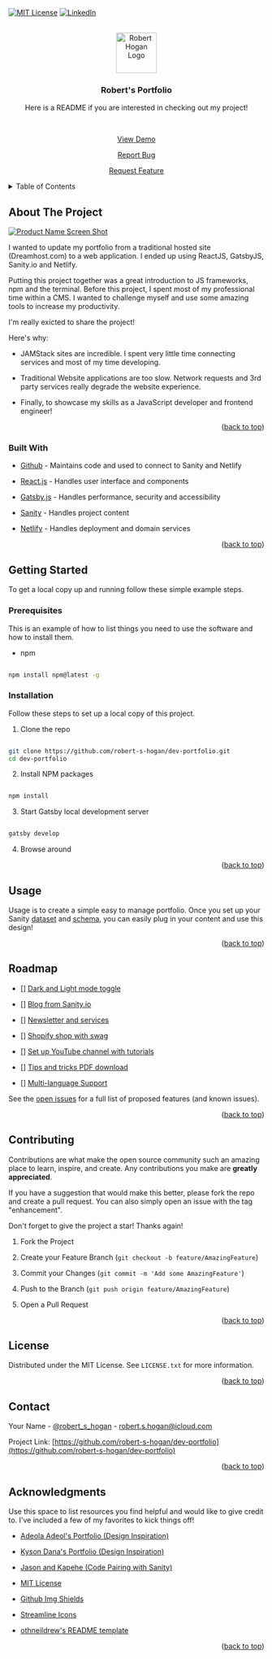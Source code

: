 [![MIT License][license-shield]][license-url] [![LinkedIn][linkedin-shield]][linkedin-url]

<!-- PROJECT LOGO -->

<br  />

<div  align="center">

<a  href="https://github.com/robert-s-hogan/rsh-dev-gatsby-cloud-tailwindcss">

<img  src="https://res.cloudinary.com/dmfdjwwgb/image/upload/v1635442164/roberthogan.dev/RH_logo_black_qsdala.png"  alt="Robert Hogan Logo"  width="80"  height="80">

</a>

<h3  align="center">Robert's Portfolio</h3>

<p  align="center">

Here is a README if you are interested in checking out my project!

<br  />

<a  href="https://roberthogan.dev/">View Demo</a>

<a  href="https://github.com/robert-s-hogan/rsh-dev-gatsby-cloud-tailwindcss/issues">Report Bug</a>

<a  href="https://github.com/robert-s-hogan/rsh-dev-gatsby-cloud-tailwindcss/issues">Request Feature</a>

</p>

</div>

<!-- TABLE OF CONTENTS -->

<details>

<summary>Table of Contents</summary>

<ol>

<li>

<a  href="#about-the-project">About The Project</a>

<ul>

<li><a  href="#built-with">Built With</a></li>

</ul>

</li>

<li>

<a  href="#getting-started">Getting Started</a>

<ul>

<li><a  href="#prerequisites">Prerequisites</a></li>

<li><a  href="#installation">Installation</a></li>

</ul>

</li>

<li><a  href="#usage">Usage</a></li>

<li><a  href="#roadmap">Roadmap</a></li>

<li><a  href="#contributing">Contributing</a></li>

<li><a  href="#license">License</a></li>

<li><a  href="#contact">Contact</a></li>

<li><a  href="#acknowledgments">Acknowledgments</a></li>

</ol>

</details>

<!-- ABOUT THE PROJECT -->

## About The Project

[![Product Name Screen Shot][product-screenshot]](https://example.com)

I wanted to update my portfolio from a traditional hosted site (Dreamhost.com) to a web application. I ended up using ReactJS, GatsbyJS, Sanity.io and Netlify.

Putting this project together was a great introduction to JS frameworks, npm and the terminal. Before this project, I spent most of my professional time within a CMS. I wanted to challenge myself and use some amazing tools to increase my productivity.

I'm really exicted to share the project!

Here's why:

-   JAMStack sites are incredible. I spent very little time connecting services and most of my time developing.

-   Traditional Website applications are too slow. Network requests and 3rd party services really degrade the website experience.

-   Finally, to showcase my skills as a JavaScript developer and frontend engineer!

<p  align="right">(<a  href="#top">back to top</a>)</p>

### Built With

-   [Github](https://github.com/) - Maintains code and used to connect to Sanity and Netlify

-   [React.js](https://reactjs.org/) - Handles user interface and components

-   [Gatsby.js](https://gatsbyjs.org/) - Handles performance, security and accessibility

-   [Sanity](https://sanity.io) - Handles project content

-   [Netlify](https://www.netlify.com) - Handles deployment and domain services

<p  align="right">(<a  href="#top">back to top</a>)</p>

<!-- GETTING STARTED -->

## Getting Started

To get a local copy up and running follow these simple example steps.

### Prerequisites

This is an example of how to list things you need to use the software and how to install them.

-   npm

```sh

npm install npm@latest -g

```

### Installation

Follow these steps to set up a local copy of this project.

1. Clone the repo

```sh

git clone https://github.com/robert-s-hogan/dev-portfolio.git
cd dev-portfolio
```

2. Install NPM packages

```sh

npm install

```

3. Start Gatsby local development server

```js

gatsby develop

```

4. Browse around

<p  align="right">(<a  href="#top">back to top</a>)</p>

<!-- USAGE EXAMPLES -->

## Usage

Usage is to create a simple easy to manage portfolio. Once you set up your Sanity [dataset](https://www.sanity.io/docs/datasets) and [schema](https://www.sanity.io/docs/schema-types), you can easily plug in your content and use this design!

<p  align="right">(<a  href="#top">back to top</a>)</p>

<!-- ROADMAP -->

## Roadmap

-   [] [Dark and Light mode toggle](https://github.com/robert-s-hogan/dev-portfolio/issues/11)

-   [] [Blog from Sanity.io](https://github.com/robert-s-hogan/dev-portfolio/issues/10)

-   [] [Newsletter and services](https://github.com/robert-s-hogan/dev-portfolio/issues/7)

-   [] [Shopify shop with swag](https://github.com/robert-s-hogan/dev-portfolio/issues/8)

-   [] [Set up YouTube channel with tutorials](https://github.com/robert-s-hogan/dev-portfolio/issues/2)

-   [] [Tips and tricks PDF download](https://github.com/robert-s-hogan/dev-portfolio/issues/12)

-   [] [Multi-language Support](https://github.com/robert-s-hogan/dev-portfolio/issues/9)

See the [open issues](https://github.com/robert-s-hogan/dev-portfolio/issues) for a full list of proposed features (and known issues).

<p  align="right">(<a  href="#top">back to top</a>)</p>

<!-- CONTRIBUTING -->

## Contributing

Contributions are what make the open source community such an amazing place to learn, inspire, and create. Any contributions you make are **greatly appreciated**.

If you have a suggestion that would make this better, please fork the repo and create a pull request. You can also simply open an issue with the tag "enhancement".

Don't forget to give the project a star! Thanks again!

1. Fork the Project

2. Create your Feature Branch (`git checkout -b feature/AmazingFeature`)

3. Commit your Changes (`git commit -m 'Add some AmazingFeature'`)

4. Push to the Branch (`git push origin feature/AmazingFeature`)

5. Open a Pull Request

<p  align="right">(<a  href="#top">back to top</a>)</p>

<!-- LICENSE -->

## License

Distributed under the MIT License. See `LICENSE.txt` for more information.

<p  align="right">(<a  href="#top">back to top</a>)</p>

<!-- CONTACT -->

## Contact

Your Name - [@robert_s_hogan](https://twitter.com/robert_s_hogan) - robert.s.hogan@icloud.com

Project Link: [https://github.com/robert-s-hogan/dev-portfolio](https://github.com/robert-s-hogan/dev-portfolio)

<p  align="right">(<a  href="#top">back to top</a>)</p>

<!-- ACKNOWLEDGMENTS -->

## Acknowledgments

Use this space to list resources you find helpful and would like to give credit to. I've included a few of my favorites to kick things off!

-   [Adeola Adeol's Portfolio (Design Inspiration)](https://adeolaadeoti.netlify.app/)
-   [Kyson Dana's Portfolio (Design Inspiration)](https://www.kysondana.com/)
-   [Jason and Kapehe (Code Pairing with Sanity)](https://www.youtube.com/watch?v=Ll9AhRjmCBg&t=4469s&ab_channel=JasonLengstorf)
-   [MIT License](https://choosealicense.com/licenses/mit/)

-   [Github Img Shields](https://shields.io)
-   [Streamline Icons](https://streamlinehq.com/)
-   [othneildrew's README template](https://github.com/othneildrew/Best-README-Template)

<p  align="right">(<a  href="#top">back to top</a>)</p>

<!-- MARKDOWN LINKS & IMAGES -->

<!-- https://www.markdownguide.org/basic-syntax/#reference-style-links -->

[contributors-shield]: https://img.shields.io/github/contributors/othneildrew/Best-README-Template.svg?style=for-the-badge
[contributors-url]: https://github.com/robert-s-hogan/dev-portfolio/graphs/contributors
[forks-shield]: https://img.shields.io/github/forks/othneildrew/Best-README-Template.svg?style=for-the-badge
[forks-url]: https://github.com/robert-s-hogan/dev-portfolio/network/members
[stars-shield]: https://img.shields.io/github/stars/othneildrew/Best-README-Template.svg?style=for-the-badge
[stars-url]: https://github.com/robert-s-hogan/dev-portfolio/stargazers
[issues-shield]: https://img.shields.io/github/issues/othneildrew/Best-README-Template.svg?style=for-the-badge
[issues-url]: https://github.com/robert-s-hogan/dev-portfolio/issues
[license-shield]: https://img.shields.io/github/license/othneildrew/Best-README-Template.svg?style=for-the-badge
[license-url]: https://github.com/robert-s-hogan/dev-portfolio/blob/main/license.txt
[linkedin-shield]: https://img.shields.io/badge/-LinkedIn-black.svg?style=for-the-badge&logo=linkedin&colorB=555
[linkedin-url]: https://www.linkedin.com/in/robert-s-hogan
[product-screenshot]: https://res.cloudinary.com/dmfdjwwgb/image/upload/v1635445056/roberthogan.dev/README/roberthogandev-desktop_t4r0xa.png
